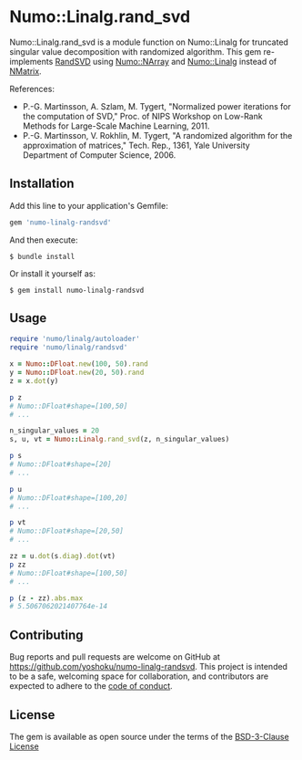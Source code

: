 # Numo::Linalg.rand_svd

Numo::Linalg.rand_svd is a module function on Numo::Linalg for truncated singular value decomposition with randomized algorithm.
This gem re-implements [RandSVD](https://github.com/yoshoku/randsvd) using [Numo::NArray](https://github.com/ruby-numo/numo-narray) and
[Numo::Linalg](https://github.com/ruby-numo/numo-linalg) instead of [NMatrix](https://github.com/SciRuby/nmatrix).

References:

- P.-G. Martinsson, A. Szlam, M. Tygert, "Normalized power iterations for the computation of SVD," Proc. of NIPS Workshop on Low-Rank Methods for Large-Scale Machine Learning, 2011.
- P.-G. Martinsson, V. Rokhlin, M. Tygert, "A randomized algorithm for the approximation of matrices," Tech. Rep., 1361, Yale University Department of Computer Science, 2006.

## Installation

Add this line to your application's Gemfile:

```ruby
gem 'numo-linalg-randsvd'
```

And then execute:

    $ bundle install

Or install it yourself as:

    $ gem install numo-linalg-randsvd

## Usage

```ruby
require 'numo/linalg/autoloader'
require 'numo/linalg/randsvd'

x = Numo::DFloat.new(100, 50).rand
y = Numo::DFloat.new(20, 50).rand
z = x.dot(y)

p z
# Numo::DFloat#shape=[100,50]
# ...

n_singular_values = 20
s, u, vt = Numo::Linalg.rand_svd(z, n_singular_values)

p s
# Numo::DFloat#shape=[20]
# ...

p u
# Numo::DFloat#shape=[100,20]
# ...

p vt
# Numo::DFloat#shape=[20,50]
# ...

zz = u.dot(s.diag).dot(vt)
p zz
# Numo::DFloat#shape=[100,50]
# ...

p (z - zz).abs.max
# 5.5067062021407764e-14
```

## Contributing

Bug reports and pull requests are welcome on GitHub at https://github.com/yoshoku/numo-linalg-randsvd.
This project is intended to be a safe, welcoming space for collaboration,
and contributors are expected to adhere to the [code of conduct](https://github.com/yoshoku/numo-linalg-randsvd/blob/main/CODE_OF_CONDUCT.md).

## License

The gem is available as open source under the terms of the [BSD-3-Clause License](https://opensource.org/licenses/BSD-3-Clause)
